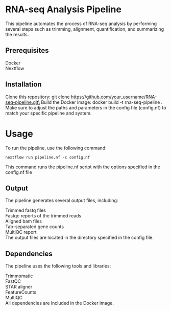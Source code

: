# RNA-seq Analysis Pipeline

This pipeline automates the process of RNA-seq analysis by performing several steps such as trimming, alignment, quantification, and summarizing the results.

## Prerequisites
Docker\
Nextflow

## Installation
Clone this repository: git clone https://github.com/your_username/RNA-seq-pipeline.git\
Build the Docker image: docker build -t rna-seq-pipeline .\
Make sure to adjust the paths and parameters in the config file (config.nf) to match your specific pipeline and system.

# Usage
To run the pipeline, use the following command:

```
nextflow run pipeline.nf -c config.nf
```
This command runs the pipeline.nf script with the options specified in the config.nf file

## Output
The pipeline generates several output files, including:

Trimmed fastq files\
Fastqc reports of the trimmed reads\
Aligned bam files\
Tab-separated gene counts\
MultiQC report\
The output files are located in the directory specified in the config file.

## Dependencies
The pipeline uses the following tools and libraries:

Trimmomatic\
FastQC\
STAR aligner\
FeatureCounts\
MultiQC\
All dependencies are included in the Docker image.


